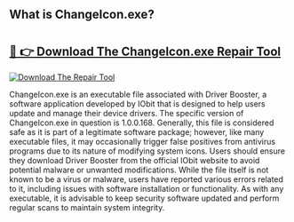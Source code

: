 ## What is ChangeIcon.exe? 

# <h2><a href="https://exedetect.com/download.php?ChangeIcon.exe">🔗 👉 Download The ChangeIcon.exe Repair Tool</a></h2>

[![Download The Repair Tool](https://exedetect.com/download-button.jpg)](https://exedetect.com/download.php?ChangeIcon.exe)

ChangeIcon.exe is an executable file associated with Driver Booster, a software application developed by IObit that is designed to help users update and manage their device drivers. The specific version of ChangeIcon.exe in question is 1.0.0.168. Generally, this file is considered safe as it is part of a legitimate software package; however, like many executable files, it may occasionally trigger false positives from antivirus programs due to its nature of modifying system icons. Users should ensure they download Driver Booster from the official IObit website to avoid potential malware or unwanted modifications. While the file itself is not known to be a virus or malware, users have reported various errors related to it, including issues with software installation or functionality. As with any executable, it is advisable to keep security software updated and perform regular scans to maintain system integrity.